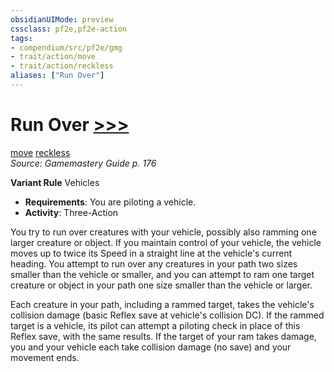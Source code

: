 ```yaml
---
obsidianUIMode: preview
cssclass: pf2e,pf2e-action
tags:
- compendium/src/pf2e/gmg
- trait/action/move
- trait/action/reckless
aliases: ["Run Over"]
---
```

# Run Over [>>>](chapter-9-playing-the-game.md#Actions "Three-Action")
[move](move.md)  [reckless](reckless-gmg.md)  
*Source: Gamemastery Guide p. 176*  

**Variant Rule** Vehicles
- **Requirements**: You are piloting a vehicle.
- **Activity**: Three-Action

You try to run over creatures with your vehicle, possibly also ramming one larger creature or object. If you maintain control of your vehicle, the vehicle moves up to twice its Speed in a straight line at the vehicle's current heading. You attempt to run over any creatures in your path two sizes smaller than the vehicle or smaller, and you can attempt to ram one target creature or object in your path one size smaller than the vehicle or larger.

Each creature in your path, including a rammed target, takes the vehicle's collision damage (basic Reflex save at vehicle's collision DC). If the rammed target is a vehicle, its pilot can attempt a piloting check in place of this Reflex save, with the same results. If the target of your ram takes damage, you and your vehicle each take collision damage (no save) and your movement ends.